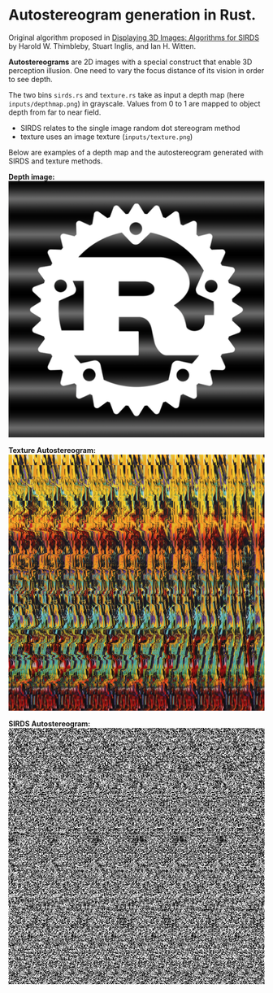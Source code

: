 # **Autostereogram generation in Rust.**

Original algorithm proposed in [Displaying 3D Images: Algorithms for
SIRDS](https://www.cs.waikato.ac.nz/~ihw/papers/94-HWT-SI-IHW-SIRDS-paper.pdf) by Harold W. Thimbleby, Stuart Inglis, and Ian H. Witten.

**Autostereograms** are 2D images with a special construct that enable 3D perception illusion. One need to vary the focus distance of its vision in order to see depth.

The two bins `sirds.rs` and `texture.rs` take as input a depth map (here `inputs/depthmap.png`) in grayscale. Values from 0 to 1 are mapped to object depth from far to near field. 

- SIRDS relates to the single image random dot stereogram method
- texture uses an image texture (`inputs/texture.png`)

Below are examples of a depth map and the autostereogram generated with SIRDS and texture methods.

**Depth image:**
![alt text](inputs/depthmap.png "Depth image")

**Texture Autostereogram:**  
![alt text](outputs/autostereogram_texture.png "Autostereogram Texture")

**SIRDS Autostereogram:**  
![alt text](outputs/autostereogram_sirds.png "Autostereogram SIRDS")

